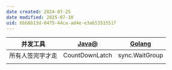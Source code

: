 ```yaml
---
date created: 2024-07-25
date modified: 2025-07-10
uid: 6bb8b13d-0475-44ca-ad4e-e3a65351551f
---
```


| 并发工具     | [Java@](Java@.md)      | [Golang](Golang.md)         |
| -------- | -------------- | -------------- |
| 所有人签完字才走 | CountDownLatch | sync.WaitGroup |
|          |                |                |
